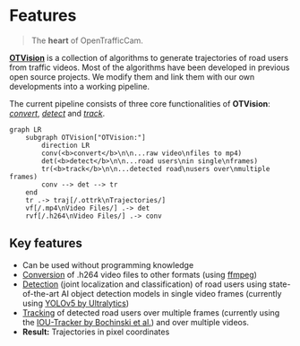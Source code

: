 # Features

> The **heart** of OpenTrafficCam.

[**OTVision**](https://github.com/OpenTrafficCam/OTVision) is a collection of algorithms
to generate trajectories of road users from traffic videos.
Most of the algorithms have been developed in previous open source projects.
We modify them and link them with our own developments into a working pipeline.

The current pipeline consists of three core functionalities of **OTVision**:
*[convert](usage/convert)*, *[detect](usage/detect)* and *[track](usage/track)*.

```mermaid
graph LR
    subgraph OTVision["OTVision:"]
        direction LR
        conv(<b>convert</b>\n\n...raw video\nfiles to mp4)
        det(<b>detect</b>\n\n...road users\nin single\nframes)
        tr(<b>track</b>\n\n...detected road\nusers over\nmultiple frames)
        conv --> det --> tr
    end
    tr .-> traj[/.ottrk\nTrajectories/]
    vf[/.mp4\nVideo Files/] .-> det
    rvf[/.h264\nVideo Files/] .-> conv
```

## Key features

* Can be used without programming knowledge
* [Conversion](usage/convert) of .h264 video files to other formats
    (using [ffmpeg](https://ffmpeg.org/))
* [Detection](usage/detect) (joint localization and classification) of road users using
    state-of-the-art AI object detection models in single video frames
    (currently using [YOLOv5 by Ultralytics](https://github.com/ultralytics/yolov5))
* [Tracking](usage/track) of detected road users over multiple frames
    (currently using the
    [IOU-Tracker by Bochinski et al.](https://github.com/bochinski/iou-tracker))
    and over multiple videos.
* **Result:** Trajectories in pixel coordinates
